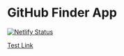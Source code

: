 # GitHub Finder App

[![Netlify Status](https://api.netlify.com/api/v1/badges/5b51202d-8f84-46db-8e62-c1fa271bd805/deploy-status)](https://app.netlify.com/sites/gifted-hermann-89ddef/deploys)

[Test Link](https://gifted-hermann-89ddef.netlify.app/)
